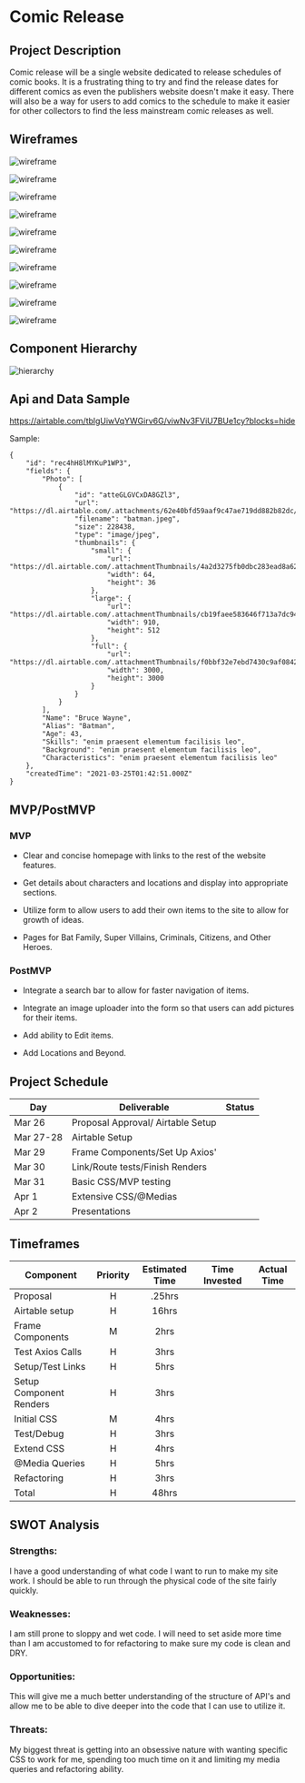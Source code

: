 # Comic Release

## Project Description

Comic release will be a single website dedicated to release schedules of comic books. It is a frustrating thing to try and find the release dates for different comics as even the publishers website doesn't make it easy. There will also be a way for users to add comics to the schedule to make it easier for other collectors to find the less mainstream comic releases as well.

## Wireframes

![wireframe](https://github.com/foremanlb/comic-release/blob/3c158455b8fe3931c8cf130f338de60be2f6d0b7/src/assets/Project2-Home%20Page.jpeg)

![wireframe](https://github.com/foremanlb/comic-release/blob/3c158455b8fe3931c8cf130f338de60be2f6d0b7/src/assets/Project2-items%20List.jpeg)

![wireframe](https://github.com/foremanlb/comic-release/blob/3c158455b8fe3931c8cf130f338de60be2f6d0b7/src/assets/Project2-Month.jpeg)

![wireframe](https://github.com/foremanlb/comic-release/blob/3c158455b8fe3931c8cf130f338de60be2f6d0b7/src/assets/Project2-Day.jpeg)

![wireframe](https://github.com/foremanlb/comic-release/blob/3c158455b8fe3931c8cf130f338de60be2f6d0b7/src/assets/Project2-Form.jpeg)

![wireframe](https://github.com/foremanlb/comic-release/blob/3c158455b8fe3931c8cf130f338de60be2f6d0b7/src/assets/Project2-Mobile%20Home.jpeg)

![wireframe](https://github.com/foremanlb/comic-release/blob/3c158455b8fe3931c8cf130f338de60be2f6d0b7/src/assets/Project2-Mobile%20items.jpeg)

![wireframe](https://github.com/foremanlb/comic-release/blob/3c158455b8fe3931c8cf130f338de60be2f6d0b7/src/assets/Project2-Mobile%20Month.jpeg)

![wireframe](https://github.com/foremanlb/comic-release/blob/3c158455b8fe3931c8cf130f338de60be2f6d0b7/src/assets/Project2-Mobile%20Day.jpeg)

![wireframe](https://github.com/foremanlb/comic-release/blob/3c158455b8fe3931c8cf130f338de60be2f6d0b7/src/assets/Project2-Mobile%20Form.jpeg)

## Component Hierarchy

![hierarchy](https://github.com/foremanlb/comic-release/blob/3c158455b8fe3931c8cf130f338de60be2f6d0b7/src/assets/components.jpeg)

## Api and Data Sample

https://airtable.com/tblgUiwVqYWGirv6G/viwNv3FViU7BUe1cy?blocks=hide

Sample:

```
{
    "id": "rec4hH8lMYKuP1WP3",
    "fields": {
        "Photo": [
            {
                "id": "atteGLGVCxDA8GZl3",
                "url": "https://dl.airtable.com/.attachments/62e40bfd59aaf9c47ae719dd882b82dc/0cf174ac/batman.jpeg",
                "filename": "batman.jpeg",
                "size": 228438,
                "type": "image/jpeg",
                "thumbnails": {
                    "small": {
                        "url": "https://dl.airtable.com/.attachmentThumbnails/4a2d3275fb0dbc283ead8a624e9ffe46/cf9e1093",
                        "width": 64,
                        "height": 36
                    },
                    "large": {
                        "url": "https://dl.airtable.com/.attachmentThumbnails/cb19faee583646f713a7dc94f52e8b5c/ecb46588",
                        "width": 910,
                        "height": 512
                    },
                    "full": {
                        "url": "https://dl.airtable.com/.attachmentThumbnails/f0bbf32e7ebd7430c9af08423bbe6f69/3f71055d",
                        "width": 3000,
                        "height": 3000
                    }
                }
            }
        ],
        "Name": "Bruce Wayne",
        "Alias": "Batman",
        "Age": 43,
        "Skills": "enim praesent elementum facilisis leo",
        "Background": "enim praesent elementum facilisis leo",
        "Characteristics": "enim praesent elementum facilisis leo"
    },
    "createdTime": "2021-03-25T01:42:51.000Z"
}

```

## MVP/PostMVP

### MVP

- Clear and concise homepage with links to the rest of the website features.

- Get details about characters and locations and display into appropriate sections.

- Utilize form to allow users to add their own items to the site to allow for growth of ideas.

- Pages for Bat Family, Super Villains, Criminals, Citizens, and Other Heroes.

### PostMVP

- Integrate a search bar to allow for faster navigation of items.

- Integrate an image uploader into the form so that users can add pictures for their items.

- Add ability to Edit items.

- Add Locations and Beyond.

## Project Schedule

| Day       | Deliverable                       | Status |
| --------- | --------------------------------- | ------ |
| Mar 26    | Proposal Approval/ Airtable Setup |        |
| Mar 27-28 | Airtable Setup                    |        |
| Mar 29    | Frame Components/Set Up Axios'    |        |
| Mar 30    | Link/Route tests/Finish Renders   |        |
| Mar 31    | Basic CSS/MVP testing             |        |
| Apr 1     | Extensive CSS/@Medias             |        |
| Apr 2     | Presentations                     |        |

## Timeframes

| Component               | Priority | Estimated Time | Time Invested | Actual Time |
| ----------------------- | :------: | :------------: | :-----------: | :---------: |
| Proposal                |    H     |     .25hrs     |               |             |
| Airtable setup          |    H     |     16hrs      |               |             |
| Frame Components        |    M     |      2hrs      |               |             |
| Test Axios Calls        |    H     |      3hrs      |               |             |
| Setup/Test Links        |    H     |      5hrs      |               |             |
| Setup Component Renders |    H     |      3hrs      |               |             |
| Initial CSS             |    M     |      4hrs      |               |             |
| Test/Debug              |    H     |      3hrs      |               |             |
| Extend CSS              |    H     |      4hrs      |               |             |
| @Media Queries          |    H     |      5hrs      |               |             |
| Refactoring             |    H     |      3hrs      |               |             |
| Total                   |    H     |     48hrs      |               |             |

## SWOT Analysis

### Strengths:

I have a good understanding of what code I want to run to make my site work. I should be able to run through the physical code of the site fairly quickly.

### Weaknesses:

I am still prone to sloppy and wet code. I will need to set aside more time than I am accustomed to for refactoring to make sure my code is clean and DRY.

### Opportunities:

This will give me a much better understanding of the structure of API's and allow me to be able to dive deeper into the code that I can use to utilize it.

### Threats:

My biggest threat is getting into an obsessive nature with wanting specific CSS to work for me, spending too much time on it and limiting my media queries and refactoring ability.
